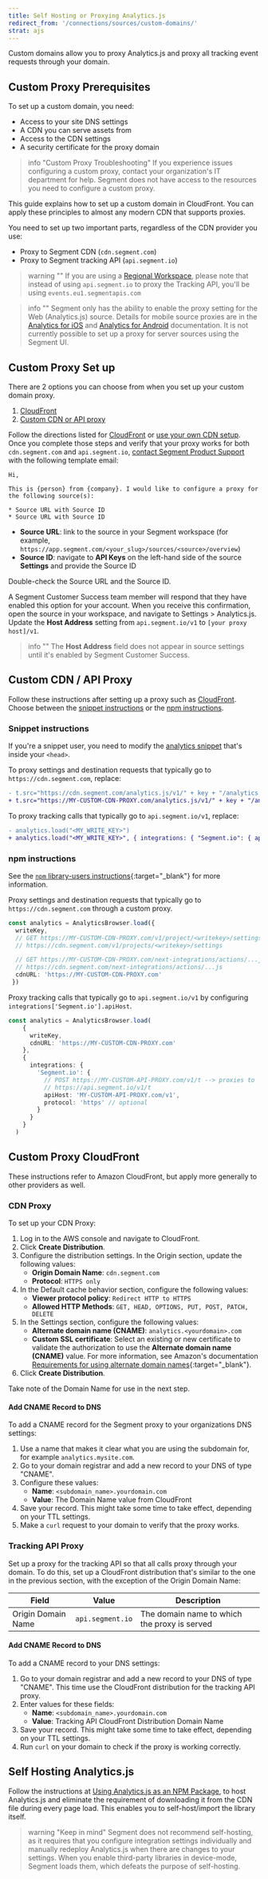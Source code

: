 ```yaml
---
title: Self Hosting or Proxying Analytics.js
redirect_from: '/connections/sources/custom-domains/'
strat: ajs
---
```


Custom domains allow you to proxy Analytics.js and proxy all tracking event requests through your domain.

## Custom Proxy Prerequisites

To set up a custom domain, you need:

- Access to your site DNS settings
- A CDN you can serve assets from
- Access to the CDN settings
- A security certificate for the proxy domain

> info "Custom Proxy Troubleshooting"
> If you experience issues configuring a custom proxy, contact your organization's IT department for help. Segment does not have access to the resources you need to configure a custom proxy.

This guide explains how to set up a custom domain in CloudFront. You can apply these principles to almost any modern CDN that supports proxies.

You need to set up two important parts, regardless of the CDN provider you use:

- Proxy to Segment CDN (`cdn.segment.com`)
- Proxy to Segment tracking API (`api.segment.io`)

> warning ""
> If you are using a [Regional Workspace](/docs/guides/regional-segment/#client-side-sources), please note that instead of using `api.segment.io` to proxy the Tracking API, you'll be using `events.eu1.segmentapis.com`

> info ""
> Segment only has the ability to enable the proxy setting for the Web (Analytics.js) source. Details for mobile source proxies are in the [Analytics for iOS](/docs/connections/sources/catalog/libraries/mobile/ios/#proxy-https-calls) and [Analytics for Android](/docs/connections/sources/catalog/libraries/mobile/android/#proxying-http-calls) documentation.  It is not currently possible to set up a proxy for server sources using the Segment UI.

## Custom Proxy Set up

There are 2 options you can choose from when you set up your custom domain proxy.
1. [CloudFront](#custom-proxy-cloudfront)
2. [Custom CDN or API proxy](#custom-cdn--api-proxy)

Follow the directions listed for [CloudFront](#custom-proxy-cloudfront) or [use your own CDN setup](#custom-cdn--api-proxy). Once you complete those steps and verify that your proxy works for both `cdn.segment.com` and `api.segment.io`, [contact Segment Product Support](https://segment.com/help/contact/) with the following template email:

```text
Hi,

This is {person} from {company}. I would like to configure a proxy for the following source(s):

* Source URL with Source ID
* Source URL with Source ID
```

- **Source URL**: link to the source in your Segment workspace (for example, `https://app.segment.com/<your_slug>/sources/<source>/overview`)
- **Source ID**: navigate to **API Keys** on the left-hand side of the source **Settings** and provide the Source ID

Double-check the Source URL and the Source ID.

A Segment Customer Success team member will respond that they have enabled this option for your account. When you receive this confirmation, open the source in your workspace, and navigate to Settings > Analytics.js. Update the **Host Address** setting from `api.segment.io/v1` to `[your proxy host]/v1`.

> info ""
> The **Host Address** field does not appear in source settings until it's enabled by Segment Customer Success.


## Custom CDN / API Proxy
Follow these instructions after setting up a proxy such as [CloudFront](#custom-proxy-cloudfront). Choose between the [snippet instructions](#snippet-instructions) or the [npm instructions](#npm-instructions).  

### Snippet instructions
If you're a snippet user, you need to modify the [analytics snippet](/docs/getting-started/02-simple-install/#step-1-copy-the-snippet) that's inside your `<head>`.

To proxy settings and destination requests that typically go to `https://cdn.segment.com`, replace:
```diff
- t.src="https://cdn.segment.com/analytics.js/v1/" + key + "/analytics.min.js"
+ t.src="https://MY-CUSTOM-CDN-PROXY.com/analytics.js/v1/" + key + "/analytics.min.js"
```

To proxy tracking calls that typically go to `api.segment.io/v1`, replace:
```diff
- analytics.load("<MY_WRITE_KEY>")
+ analytics.load("<MY_WRITE_KEY>", { integrations: { "Segment.io": { apiHost: "MY-CUSTOM-API-PROXY.com/v1" }}})
```

### npm instructions
See the [`npm` library-users instructions](https://www.npmjs.com/package/@segment/analytics-next){:target="_blank"} for more information.

Proxy settings and destination requests that typically go to `https://cdn.segment.com` through a custom proxy.

```ts
const analytics = AnalyticsBrowser.load({
  writeKey,
  // GET https://MY-CUSTOM-CDN-PROXY.com/v1/project/<writekey>/settings --> proxies to
  // https://cdn.segment.com/v1/projects/<writekey>/settings

  // GET https://MY-CUSTOM-CDN-PROXY.com/next-integrations/actions/...js  --> proxies to
  // https://cdn.segment.com/next-integrations/actions/...js
  cdnURL: 'https://MY-CUSTOM-CDN-PROXY.com'
 })
```

Proxy tracking calls that typically go to `api.segment.io/v1` by configuring `integrations['Segment.io'].apiHost`.
```ts
const analytics = AnalyticsBrowser.load(
    {
      writeKey,
      cdnURL: 'https://MY-CUSTOM-CDN-PROXY.com'
    },
    {
      integrations: {
        'Segment.io': {
          // POST https://MY-CUSTOM-API-PROXY.com/v1/t --> proxies to
          // https://api.segment.io/v1/t
          apiHost: 'MY-CUSTOM-API-PROXY.com/v1',
          protocol: 'https' // optional
        }
      }
    }
  )
```

## Custom Proxy CloudFront

These instructions refer to Amazon CloudFront, but apply more generally to other providers as well.

### CDN Proxy
To set up your CDN Proxy:
1. Log in to the AWS console and navigate to CloudFront.
2. Click **Create Distribution**.
3. Configure the distribution settings. In the Origin section, update the following values:
   - **Origin Domain Name**: `cdn.segment.com`
   - **Protocol**: `HTTPS only`
4. In the Default cache behavior section, configure the following values:
   - **Viewer protocol policy**: `Redirect HTTP to HTTPS`
   - **Allowed HTTP Methods**: `GET, HEAD, OPTIONS, PUT, POST, PATCH, DELETE`
5. In the Settings section, configure the following values:
   - **Alternate domain name (CNAME)**: `analytics.<yourdomain>.com`
   - **Custom SSL certificate**: Select an existing or new certificate to validate the authorization to use the **Alternate domain name (CNAME)** value. For more information, see Amazon's documentation [Requirements for using alternate domain names](https://docs.aws.amazon.com/AmazonCloudFront/latest/DeveloperGuide/CNAMEs.html#alternate-domain-names-requirements){:target="_blank"}.
 6. Click **Create Distribution**.

Take note of the Domain Name for use in the next step.

#### Add CNAME Record to DNS

To add a CNAME record for the Segment proxy to your organizations DNS settings:
1. Use a name that makes it clear what you are using the subdomain for, for example `analytics.mysite.com`.
2. Go to your domain registrar and add a new record to your DNS of type "CNAME".
3. Configure these values:
    - **Name**: `<subdomain_name>.yourdomain.com`
    - **Value**:  The Domain Name value from CloudFront
4. Save your record. This might take some time to take effect, depending on your TTL settings.
5. Make a `curl` request to your domain to verify that the proxy works.



### Tracking API Proxy

Set up a proxy for the tracking API so that all calls proxy through your domain. To do this, set up a CloudFront distribution that's similar to the one in the previous section, with the exception of the Origin Domain Name:

| Field              | Value            | Description                                  |
| ------------------ | ---------------- | -------------------------------------------- |
| Origin Domain Name | `api.segment.io` | The domain name to which the proxy is served |


#### Add CNAME Record to DNS

To add a CNAME record to your DNS settings:
1. Go to your domain registrar and add a new record to your DNS of type "CNAME". This time use the CloudFront distribution for the tracking API proxy.
2. Enter values for these fields:
   - **Name**: `<subdomain_name>.yourdomain.com`
   - **Value**: Tracking API CloudFront Distribution Domain Name
3. Save your record. This might take some time to take effect, depending on your TTL settings.
4. Run `curl` on your domain to check if the proxy is working correctly.


## Self Hosting Analytics.js

Follow the instructions at [Using Analytics.js as an NPM Package](https://github.com/segmentio/analytics-next/tree/master/packages/browser#-using-as-an-npm-package), to host Analytics.js and eliminate the requirement of downloading it from the CDN file during every page load. This enables you to self-host/import the library itself.

> warning "Keep in mind"
> Segment does not recommend self-hosting, as it requires that you configure integration settings individually and manually redeploy Analytics.js when there are changes to your settings. When you enable third-party libraries in device-mode, Segment loads them, which defeats the purpose of self-hosting. 
